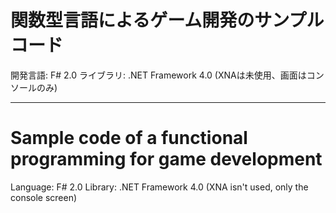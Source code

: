 ﻿# 関数型言語によるゲーム開発のサンプルコード

開発言語: F# 2.0
ライブラリ: .NET Framework 4.0 (XNAは未使用、画面はコンソールのみ)

<hr/>

# Sample code of a functional programming for game development

Language: F# 2.0
Library: .NET Framework 4.0 (XNA isn't used, only the console screen)
